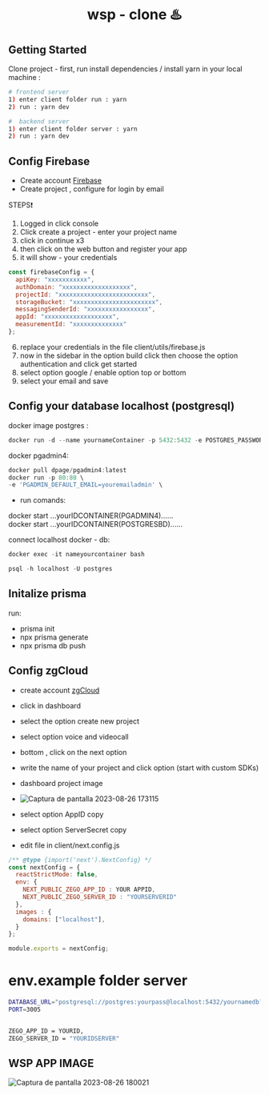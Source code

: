 # <div align="center"> wsp - clone  :hotsprings: </div>

## Getting Started

 Clone project - first, run install dependencies  / install yarn in your local machine :

```bash
# frontend server 
1) enter client folder run : yarn 
2) run : yarn dev

#  backend server 
1) enter client folder server : yarn
2) run : yarn dev
```
## Config Firebase 

- Create account  [Firebase](https://firebase.google.com/)
- Create project , configure for login by email

STEPS:exclamation:
1) Logged in click console
2) Click create a project - enter your project name 
3) click in continue x3
4) then click on the web button and register your app
5) it will show - your credentials

```js
const firebaseConfig = {
  apiKey: "xxxxxxxxxxx",
  authDomain: "xxxxxxxxxxxxxxxxxxx",
  projectId: "xxxxxxxxxxxxxxxxxxxxxxxxx",
  storageBucket: "xxxxxxxxxxxxxxxxxxxxxxx",
  messagingSenderId: "xxxxxxxxxxxxxxxxx",
  appId: "xxxxxxxxxxxxxxxxxxx",
  measurementId: "xxxxxxxxxxxxxx"
};
```
6) replace your credentials in the file client/utils/firebase.js
7) now in the sidebar in the option build click then choose the option authentication and click get started
8) select option google  / enable option top or bottom
9) select your email and save

## Config your database localhost (postgresql)
docker image postgres :

```js
docker run -d --name yournameContainer -p 5432:5432 -e POSTGRES_PASSWORD=yourpassword postgres
```

docker pgadmin4:
```js
docker pull dpage/pgadmin4:latest
docker run -p 80:80 \
-e 'PGADMIN_DEFAULT_EMAIL=youremailadmin' \

```

- run comands:

docker start ...yourIDCONTAINER(PGADMIN4)...... <br>
docker start ...yourIDCONTAINER(POSTGRESBD)...... 

connect localhost docker - db:
```js
docker exec -it nameyourcontainer bash
```

```js
psql -h localhost -U postgres
```

## Initalize prisma 
run: 
- prisma init
- npx prisma generate
- npx prisma db push

## Config zgCloud
- create account [zgCloud](https://www.zegocloud.com/)
- click in dashboard
- select the option create new project
- select option voice and videocall
- bottom , click on the next option
- write the name of your project and click option (start with custom SDKs) <br>

- dashboard project image
- ![Captura de pantalla 2023-08-26 173115](https://github.com/hermezHK/WSP-APP-NEXTJS-NODEJS-FIREBASE/assets/113315995/f2c01aea-cd77-4f70-97b6-e4a02fc9576b)

- select option AppID copy
- select option ServerSecret copy
- edit file in client/next.config.js
```js
/** @type {import('next').NextConfig} */
const nextConfig = {
  reactStrictMode: false,
  env: {
    NEXT_PUBLIC_ZEGO_APP_ID : YOUR APPID,
    NEXT_PUBLIC_ZEGO_SERVER_ID : "YOURSERVERID"
  },
  images : {
    domains: ["localhost"],
  }
};

module.exports = nextConfig;
```

# env.example  folder server
```bash
DATABASE_URL="postgresql://postgres:yourpass@localhost:5432/yournamedb?schema=public"
PORT=3005


ZEGO_APP_ID = YOURID,
ZEGO_SERVER_ID = "YOURIDSERVER"
```
## WSP APP IMAGE

![Captura de pantalla 2023-08-26 180021](https://github.com/hermezHK/WSP-APP-NEXTJS-NODEJS-FIREBASE/assets/113315995/04583e40-88e5-4076-ad9b-995b44b2d0fd)




  
